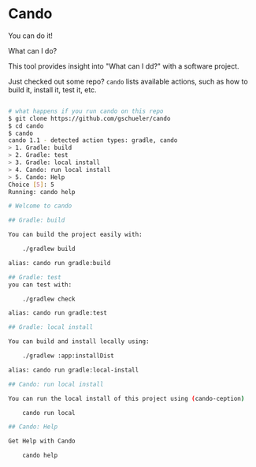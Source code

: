 # Cando

You can do it!

What can I do?

This tool provides insight into "What can I dd?" with a software project.

Just checked out some repo? `cando` lists available actions, such as how to build it, install it, test it, etc.

```bash

# what happens if you run cando on this repo 
$ git clone https://github.com/gschueler/cando
$ cd cando
$ cando
cando 1.1 - detected action types: gradle, cando
> 1. Gradle: build
> 2. Gradle: test
> 3. Gradle: local install
> 4. Cando: run local install
> 5. Cando: Help
Choice [5]: 5
Running: cando help

# Welcome to cando

## Gradle: build

You can build the project easily with:

    ./gradlew build

alias: cando run gradle:build

## Gradle: test
you can test with:

    ./gradlew check

alias: cando run gradle:test

## Gradle: local install

You can build and install locally using:

    ./gradlew :app:installDist

alias: cando run gradle:local-install

## Cando: run local install

You can run the local install of this project using (cando-ception)

    cando run local

## Cando: Help

Get Help with Cando

    cando help